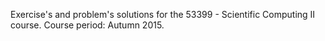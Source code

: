 Exercise's and problem's solutions for the 53399 - Scientific Computing II course. 
Course period: Autumn 2015.
